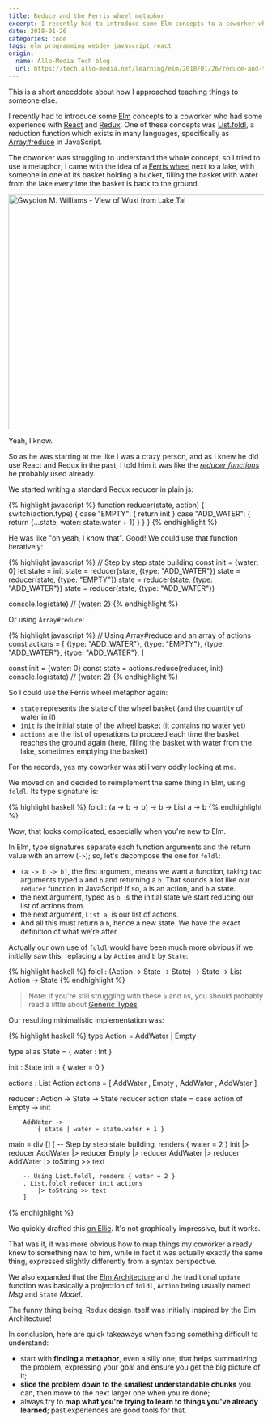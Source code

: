 ```yaml
---
title: Reduce and the Ferris wheel metaphor
excerpt: I recently had to introduce some Elm concepts to a coworker who had some experience with React and Redux. One of these concepts was List.foldl, a reduction function which exists in many languages, specifically as Array#reduce in JavaScript.
date: 2018-01-26
categories: code
tags: elm programming webdev javascript react
origin:
  name: Allo-Media Tech blog
  url: https://tech.allo-media.net/learning/elm/2018/01/26/reduce-and-the-ferris-wheel-metaphor.html
---
```


This is a short anecddote about how I approached teaching things to someone else.

I recently had to introduce some [Elm] concepts to a coworker who had some experience with [React] and [Redux]. One of these concepts was [List.foldl], a reduction function which exists in many languages, specifically as [Array#reduce] in JavaScript.

The coworker was struggling to understand the whole concept, so I tried to use a metaphor; I came with the idea of a [Ferris wheel] next to a lake, with someone in one of its basket holding a bucket, filling the basket with water from the lake everytime the basket is back to the ground.

<a href="https://www.flickr.com/photos/45909111@N00/3812448452/in/photolist-6NTPpE-6NTN6S-8VeQqf-6NTMNw-fmHhYZ-fmHg7k-atTbFs-8VeK2S-atQvRT-6NTKw1-aUDvNP-7dfSYz-2XhKZV-fmXsCG-fmXscE-4sTcSG-8VeBij-fmHhsP-wMJMfg-wuBR7h-wuKc1H-wuBTjf-vQdnbN-wMeCvV-wMJKda-NoBSUY-NvJoFw-MAWVsx-NoBSPC-NoBSxL-NvJoKE-NoBSJY-NvJoFb-NoBSFw-NvJoBJ-MAWP4F-NvJqem-MAWvqe-NvJoHW-MAWv1M-NvJoMd-MAWvcP-vQmVTV-NyVKgD-wuKeKk-wuKdhF-wuBQ57-8VePww-8VbGbk-8Vbz14/" title="Gwydion M. Williams - View of Wuxi from Lake Tai">
    <img src="https://farm3.staticflickr.com/2509/3812448452_c6ecd0424f_z.jpg"
    width="640" height="463" alt="Gwydion M. Williams - View of Wuxi from Lake Tai">
</a>

Yeah, I know.

So as he was starring at me like I was a crazy person, and as I knew he did use React and Redux in the past, I told him it was like the [*reducer functions*](https://redux.js.org/docs/basics/Reducers.html) he probably used already.

We started writing a standard Redux reducer in plain js:

{% highlight javascript %}
function reducer(state, action) {
    switch(action.type) {
        case "EMPTY": {
            return init
        }
        case "ADD_WATER": {
            return {...state, water: state.water + 1}
        }
    }
}
{% endhighlight %}

He was like "oh yeah, I know that". Good! We could use that function iteratively:

{% highlight javascript %}
// Step by step state building
const init = {water: 0}
let state = init
state = reducer(state, {type: "ADD_WATER"})
state = reducer(state, {type: "EMPTY"})
state = reducer(state, {type: "ADD_WATER"})
state = reducer(state, {type: "ADD_WATER"})

console.log(state) // {water: 2}
{% endhighlight %}

Or using `Array#reduce`:

{% highlight javascript %}
// Using Array#reduce and an array of actions
const actions = [
    {type: "ADD_WATER"},
    {type: "EMPTY"},
    {type: "ADD_WATER"},
    {type: "ADD_WATER"},
]

const init = {water: 0}
const state = actions.reduce(reducer, init)
console.log(state) // {water: 2}
{% endhighlight %}

So I could use the Ferris wheel metaphor again:

- `state` represents the state of the wheel basket (and the quantity of water in it)
- `init` is the initial state of the wheel basket (it contains no water yet)
- `actions` are the list of operations to proceed each time the basket reaches the ground again (here, filling the basket with water from the lake, sometimes emptying the basket)

For the records, yes my coworker was still very oddly looking at me.

We moved on and decided to reimplement the same thing in Elm, using `foldl`. Its type signature is:

{% highlight haskell %}
foldl : (a -> b -> b) -> b -> List a -> b
{% endhighlight %}

Wow, that looks complicated, especially when you're new to Elm.

In Elm, type signatures separate each function arguments and the return value with an arrow (<code style="white-space: nowrap">-></code>); so, let's decompose the one for `foldl`:

- `(a -> b -> b)`, the first argument, means we want a function, taking two arguments typed `a` and `b` and returning a `b`. That sounds a lot like our `reducer` function in JavaScript! If so, `a` is an action, and `b` a state.
- the next argument, typed as `b`, is the initial state we start reducing our list of actions from.
- the next argument, `List a`, is our list of actions.
- And all this must return a `b`, hence a new state. We have the exact definition of what we're after.

Actually our own use of `foldl` would have been much more obvious if we initially saw this, replacing `a` by `Action` and `b` by `State`:

{% highlight haskell %}
foldl : (Action -> State -> State) -> State -> List Action -> State
{% endhighlight %}

> Note: if you're still struggling with these `a` and `b`s, you should probably read a little about [Generic Types].

Our resulting minimalistic implementation was:

{% highlight haskell %}
type Action
    = AddWater
    | Empty

type alias State =
    { water : Int }

init : State
init =
    { water = 0 }

actions : List Action
actions =
    [ AddWater
    , Empty
    , AddWater
    , AddWater
    ]

reducer : Action -> State -> State
reducer action state =
    case action of
        Empty ->
            init

        AddWater ->
            { state | water = state.water + 1 }

main =
    div []
        [ -- Step by step state building, renders { water = 2 }
          init
            |> reducer AddWater
            |> reducer Empty
            |> reducer AddWater
            |> reducer AddWater
            |> toString >> text

        -- Using List.foldl, renders { water = 2 }
        , List.foldl reducer init actions
            |> toString >> text
        ]
{% endhighlight %}

We quickly drafted this [on Ellie](https://ellie-app.com/kL3dJS7Gta1/4). It's not graphically impressive, but it works.

That was it, it was more obvious how to map things my coworker already knew to something new to him, while in fact it was actually exactly the same thing, expressed slightly differently from a syntax perspective.

We also expanded that the [Elm Architecture] and the traditional `update` function was basically a projection of `foldl`, `Action` being usually named *Msg* and `State` *Model*.

The funny thing being, Redux design itself was initially inspired by the Elm Architecture!

In conclusion, here are quick takeaways when facing something difficult to understand:

- start with **finding a metaphor**, even a silly one; that helps summarizing the problem, expressing your goal and ensure you get the big picture of it;
- **slice the problem down to the smallest understandable chunks** you can, then move to the next larger one when you're done;
- always try to **map what you're trying to learn to things you've already learned**; past experiences are good tools for that.

[Array#reduce]: https://developer.mozilla.org/en-US/docs/Web/JavaScript/Reference/Global_Objects/Array/reduce
[Elm]: http://elm-lang.org/
[Elm Architecture]: https://guide.elm-lang.org/architecture/
[Ferris wheel]: https://en.wikipedia.org/wiki/Ferris_wheel
[Generic Types]: https://guide.elm-lang.org/types/union_types.html#generic-data-structures
[List.foldl]: http://package.elm-lang.org/packages/elm-lang/core/latest/List#foldl
[React]: https://reactjs.org/
[Redux]: https://redux.js.org/
